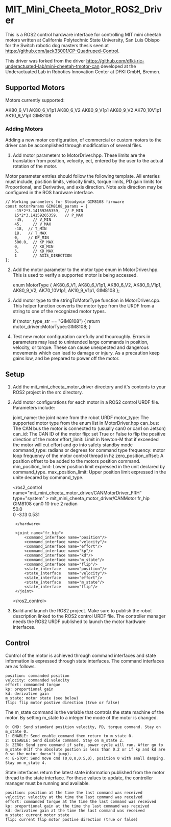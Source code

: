 # MIT_Mini_Cheeta_Motor_ROS2_Driver

This is a ROS2 control hardware interface for controlling MIT mini cheetah motors written at California Polytechnic State University, San Luis Obispo for the Switch robotic dog masters thesis seen at https://github.com/jack33001/CP-Quadruped-Control. 

This driver was forked from the driver https://github.com/dfki-ric-underactuated-lab/mini-cheetah-tmotor-can developed at the Underactuated Lab in Robotics Innovation Center at DFKI GmbH, Bremen. 

## Supported Motors

Motors currently supported:

  AK80_6_V1
  AK80_6_V1p1
  AK80_6_V2
  AK80_9_V1p1
  AK80_9_V2
  AK70_10V1p1
  AK10_9_V1p1
  GIM8108

### Adding Motors

Adding a new motor configuration, of commercial or custom motors to the driver can be accomplished through modification of several files. 

1. Add motor parameters to MotorDriver.hpp. These limits are the translation from position, velocity, ect, entered by the user to the actual rotation of the motor. 

Motor parameter entries should follow the following template. All enteries must include, position limits, velocity limits, torque limits, PD gain limits for Proportional, and Derivative, and axis direction. Note axis direction may be configured in the ROS hardware interface. 

    // Working parameters for Steadywin GIM8108 firmware
    const motorParams GIM8108_params = {
        -15*2*3.14159265359,  // P_MIN
        15*2*3.14159265359,   // P_MAX
        -45,    // V_MIN
        45,     // V_MAX
        -18,  // T_MIN
        18,   // T_MAX
        0,    // KP_MIN
        500.0,  // KP_MAX
        0,      // KD_MIN
        5,      // KD_MAX
        1       // AXIS_DIRECTION
    };

2. Add the motor parameter to the motor type enum in MotorDriver.hpp. This is used to verify a supported motor is being accessed.

    enum MotorType {
    AK80_6_V1,
    AK80_6_V1p1,
    AK80_6_V2,
    AK80_9_V1p1,
    AK80_9_V2,
    AK70_10V1p1,
    AK10_9_V1p1,
    GIM8108
    };

3. Add motor type to the stringToMotorType function in MotorDriver.cpp. This helper function converts the motor type from the URDF from a string to one of the recognized motor types. 

    if (motor_type_str == "GIM8108") {
        return motor_driver::MotorType::GIM8108;
    }

4. Test new motor configuration carefully and thouroughly. Errors in parameters may lead to unintended large commands in position, velocity, or torque. These can cause unexpected and dangerous movements which can lead to damage or injury. As a precaution keep gains low, and be prepared to power off the motor. 

## Setup

1. Add the mit_mini_cheeta_motor_driver directory and it's contents to your ROS2 project in the src directory. 

2. Add motor configurations for each motor in a ROS2 control URDF file. Parameters include:

    joint_name: the joint name from the robot URDF
    motor_type: The supported motor type from the enum list in MotorDriver.hpp
    can_bus: The CAN bus the motor is connected to (usually can0 or can1 on Jetson)
    can_id: The CAN ID of the motor
    flip: set True or False to flip the positive direction of the motor
    effort_limit: Limit in Newton-M that if exceeded the motor will cut effort and go into safety standby mode
    command_type: radians or degrees for command type
    frequency: motor loop frequency of the motor control thread in hz
    zero_position_offset: A position offset to be added to the motors position command. 
    min_position_limit: Lower position limit expressed in the unit declared by command_type.
    max_position_limit: Upper position limit expressed in the unite decared by command_type. 
              

   <ros2_control name="mit_mini_cheeta_motor_driver/CANMotorDriver_FRH" type="system" > 
        <hardware>
            <plugin>mit_mini_cheeta_motor_driver/CANMotor</plugin>
            <param name="joint_name">fr_hip</param> 
            <param name="motor_type">GIM8108</param>
            <param name="can_bus" >can0</param>
            <param name="can_id" >10</param>
            <param name="flip" >true</param>
            <param name="effort_limit" >2</param>
            <param name="command_type" >radian</param>     
            <param name="frequency" >50.0</param>   
            <param name="zero_position_offset" >0</param>
            <param name="min_position_limit" >-3.13</param>
            <param name="max_position_limit" >0.531</param>

        </hardware>

        <joint name="fr_hip">
            <command_interface name="position"/>
            <command_interface name="velocity"/>
            <command_interface name="effort"/>
            <command_interface name="kp"/>
            <command_interface name="kd"/>
            <command_interface name="m_state"/>
            <command_interface name="flip"/>
            <state_interface   name="position"/>
            <state_interface   name="velocity"/>
            <state_interface   name="effort"/>
            <state_interface   name="m_state"/>
            <state_interface   name="flip"/>
        </joint>
    </ros2_control>

3. Build and launch the ROS2 project. Make sure to publish the robot description linked to the ROS2 control URDF file. The controller manager needs the ROS2 URDF published to launch the motor hardware interfaces. 

## Control

Control of the motor is achieved through command interfaces and state information is expressed through state interfaces. The command interfaces are as follows.

    position: commanded position 
    velocity: commanded velocity
    effort: commanded torque
    kp: proportional gain
    kd: derivative gain
    m_state: motor state (see below)
    flip: flip motor postive direction (true or false)

The m_state command is the variable that controls the state machine of the motor. By setting m_state to a integer the mode of the motor is changed.
 
    0: CMD: Send standard position velocity, PD, torque command. Stay on m_state 0.
    1: ENABLE: Send enable command then return to m_state 0.
    2: DISABLE: Send disable command. Stay on m_state 2.
    3: ZERO: Send zero command if safe, power cycle will run. After go to m_state 0(If the absolute postion is less than 0.2 or if kp and kd are 0 so the motor doesn't jump).
    4: E-STOP: Send move cmd (0,0,0,0.5,0), position 0 with small damping. Stay on m_state 4. 


State interfaces return the latest state information published from the motor thread to the state interface. For these values to update, the controller manager must be running and available. 

    position: position at the time the last command was received
    velocity: velocity at the time the last command was received
    effort: commanded torque at the time the last command was received
    kp: proportional gain at the time the last command was received
    kd: derivative gain at the time the last command was received
    m_state: current motor state 
    flip: current flip motor postive direction (true or false)

